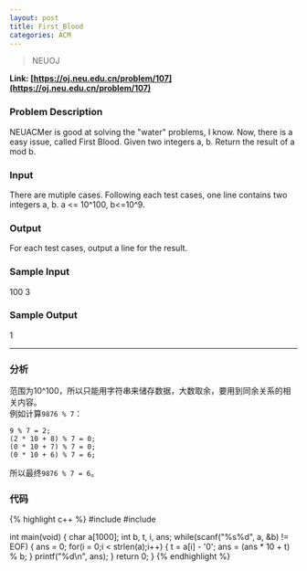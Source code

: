 ```yaml
---
layout: post
title: First_Blood
categories: ACM
---
```


> NEUOJ  

<!-- more -->

__Link: [https://oj.neu.edu.cn/problem/107](https://oj.neu.edu.cn/problem/107)__  

### Problem Description
NEUACMer is good at solving the "water" problems, I know. Now, there is a easy issue, called First Blood. Given two integers a, b. Return the result of a mod b.  

### Input
There are mutiple cases. Following each test cases, one line contains two integers a, b. a <= 10^100, b<=10^9.  

### Output
For each test cases, output a line for the result.  

### Sample Input
100 3  

### Sample Output
1  

<hr/>

### 分析
范围为10^100，所以只能用字符串来储存数据，大数取余，要用到同余关系的相关内容。  
例如计算`9876 % 7`：  
```
9 % 7 = 2;  
(2 * 10 + 8) % 7 = 0;  
(0 * 10 + 7) % 7 = 0;  
(0 * 10 + 6) % 7 = 6;  
```
所以最终`9876 % 7 = 6`。  

### 代码
{% highlight c++ %}
#include<cstdio>
#include<cstring>

int main(void)
{
	char a[1000];
	int b, t, i, ans;
	while(scanf("%s%d", a, &b) != EOF)
	{
		ans = 0;
		for(i = 0;i < strlen(a);i++)
		{
			t = a[i] - '0';
			ans = (ans * 10 + t) % b;
		}
		printf("%d\n", ans);
	}
	return 0;
}
{% endhighlight %}
